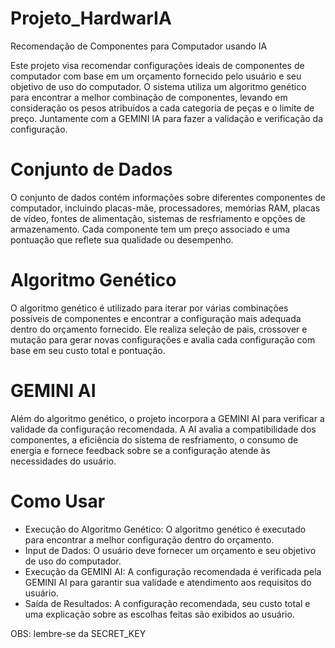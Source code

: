 # Projeto_HardwarIA
Recomendação de Componentes para Computador usando IA

Este projeto visa recomendar configurações ideais de componentes de computador com base em um orçamento fornecido pelo usuário e seu objetivo de uso do computador. O sistema utiliza um algoritmo genético para encontrar a melhor combinação de componentes, levando em consideração os pesos atribuídos a cada categoria de peças e o limite de preço. Juntamente com a GEMINI IA para fazer a validação e verificação da configuração.

# Conjunto de Dados
O conjunto de dados contém informações sobre diferentes componentes de computador, incluindo placas-mãe, processadores, memórias RAM, placas de vídeo, fontes de alimentação, sistemas de resfriamento e opções de armazenamento. Cada componente tem um preço associado e uma pontuação que reflete sua qualidade ou desempenho.

# Algoritmo Genético
O algoritmo genético é utilizado para iterar por várias combinações possíveis de componentes e encontrar a configuração mais adequada dentro do orçamento fornecido. Ele realiza seleção de pais, crossover e mutação para gerar novas configurações e avalia cada configuração com base em seu custo total e pontuação.

# GEMINI AI
Além do algoritmo genético, o projeto incorpora a GEMINI AI para verificar a validade da configuração recomendada. A AI avalia a compatibilidade dos componentes, a eficiência do sistema de resfriamento, o consumo de energia e fornece feedback sobre se a configuração atende às necessidades do usuário.

# Como Usar
* Execução do Algoritmo Genético: O algoritmo genético é executado para encontrar a melhor configuração dentro do orçamento.
* Input de Dados: O usuário deve fornecer um orçamento e seu objetivo de uso do computador.
* Execução da GEMINI AI: A configuração recomendada é verificada pela GEMINI AI para garantir sua validade e atendimento aos requisitos do usuário.
* Saída de Resultados: A configuração recomendada, seu custo total e uma explicação sobre as escolhas feitas são exibidos ao usuário.

OBS: lembre-se da SECRET_KEY
